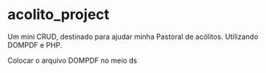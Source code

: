 # acolito_project
Um mini CRUD, destinado para ajudar minha Pastoral de acólitos. Utilizando DOMPDF e PHP.



Colocar o arquivo DOMPDF no meio ds
